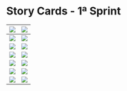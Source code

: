 # Story Cards - 1ª Sprint
![](https://raw.githubusercontent.com/labarro/projeto-integrador-2sem/master/Sprint%201/Story%20Cards/Card%201.png)            |  ![](https://raw.githubusercontent.com/labarro/projeto-integrador-2sem/master/Sprint%201/Story%20Cards/Card%202.png) 
:-------------------------:|:-------------------------:
![](https://raw.githubusercontent.com/labarro/projeto-integrador-2sem/master/Sprint%201/Story%20Cards/Card%203.png) | ![](https://raw.githubusercontent.com/labarro/projeto-integrador-2sem/master/Sprint%201/Story%20Cards/Card%204.png)
 ![](https://raw.githubusercontent.com/labarro/projeto-integrador-2sem/master/Sprint%201/Story%20Cards/Card%205.png)|![](https://raw.githubusercontent.com/labarro/projeto-integrador-2sem/master/Sprint%201/Story%20Cards/Card%206.png)
 ![](https://raw.githubusercontent.com/labarro/projeto-integrador-2sem/master/Sprint%201/Story%20Cards/Card%207.png)|![](https://raw.githubusercontent.com/labarro/projeto-integrador-2sem/master/Sprint%201/Story%20Cards/Card%208.png)
 ![](https://raw.githubusercontent.com/labarro/projeto-integrador-2sem/master/Sprint%201/Story%20Cards/Card%209.png)| ![](https://raw.githubusercontent.com/labarro/projeto-integrador-2sem/master/Sprint%201/Story%20Cards/Card%2010.png)
 ![](https://raw.githubusercontent.com/labarro/projeto-integrador-2sem/master/Sprint%201/Story%20Cards/Card%2011.png)|![](https://raw.githubusercontent.com/labarro/projeto-integrador-2sem/master/Sprint%201/Story%20Cards/Card%2012.png)
 ![](https://raw.githubusercontent.com/labarro/projeto-integrador-2sem/master/Sprint%201/Story%20Cards/Card%2013.png)|![](https://raw.githubusercontent.com/labarro/projeto-integrador-2sem/master/Sprint%201/Story%20Cards/Card%2014.png)

